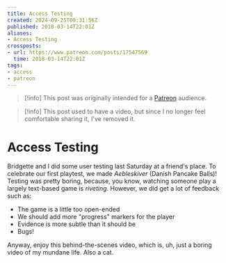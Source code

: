 ```yaml
---
title: Access Testing
created: 2024-09-25T00:31:56Z
published: 2018-03-14T22:01Z
aliases:
- Access Testing
crossposts:
- url: https://www.patreon.com/posts/17547569
  time: 2018-03-14T22:01Z
tags:
- access
- patreon
---
```


> [!info]
> This post was originally intended for a [Patreon](../tags/patreon.md) audience.

> [!info]
> This post used to have a video, but since I no longer feel comfortable sharing it, I've removed it.

# Access Testing

Bridgette and I did some user testing last Saturday at a friend's place. To celebrate our first playtest, we made _Aebleskiver_ (Danish Pancake Balls)! Testing was pretty boring, because, you know, watching someone play a largely text-based game is _riveting_. However, we did get a lot of feedback such as:

- The game is a little too open-ended
- We should add more "progress" markers for the player
- Evidence is more subtle than it should be
- Bugs!

Anyway, enjoy this behind-the-scenes video, which is, uh, just a boring video of my mundane life. Also a cat.
